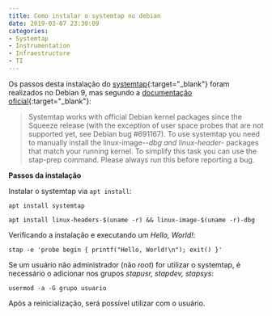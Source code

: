 ```yaml
---
title: Como instalar o systemtap no debian
date: 2019-03-07 23:30:09
categories:
- Systemtap
- Instrumentation
- Infraestructure
- TI
---
```


Os passos desta instalação do [systemtap](https://sourceware.org/systemtap/){:target="_blank"} foram realizados no Debian 9, mas segundo a [documentação oficial](https://sourceware.org/systemtap/documentation.html){:target="_blank"}:

>Systemtap works with official Debian kernel packages since the Squeeze release (with the exception of user space probes that are not supported yet, see Debian bug #691167). To use systemtap you need to manually install the linux-image-*-dbg and linux-header-* packages that match your running kernel. To simplify this task you can use the stap-prep command. Please always run this before reporting a bug.

**Passos da instalação**

Instalar o systemtap via `apt install`:

`apt install systemtap`

`apt install linux-headers-$(uname -r) && linux-image-$(uname -r)-dbg`

Verificando a instalação e executando um *Hello, World!*:

`stap -e 'probe begin { printf("Hello, World!\n"); exit() }'`

Se um usuário não administrador (não *root*) for utilizar o systemtap, é necessário o adicionar nos grupos *stapusr, stapdev, stapsys*:

`usermod -a -G grupo usuario` 

Após a reinicialização, será possível utilizar com o usuário.